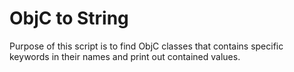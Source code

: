 # ObjC to String

Purpose of this script is to find ObjC classes that contains specific keywords in their names and print out contained values.

